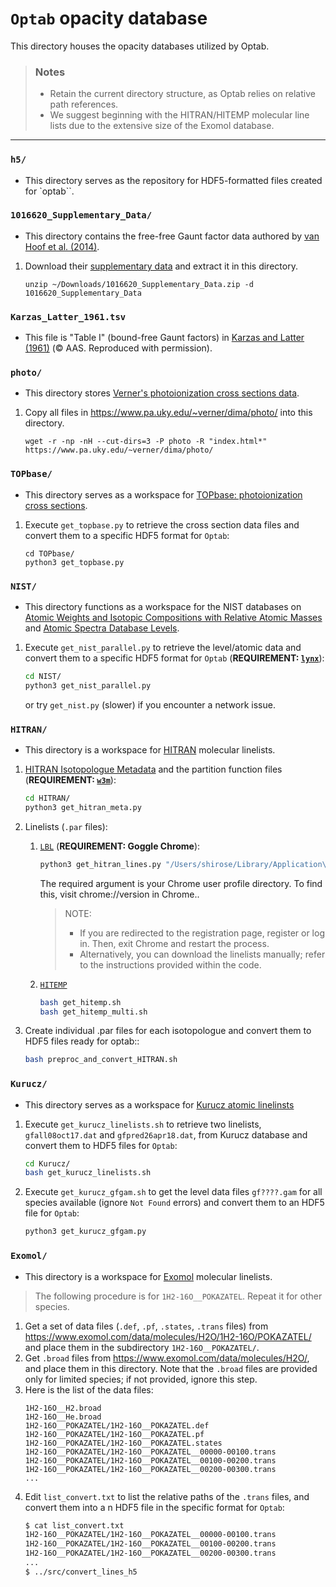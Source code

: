 # **`Optab` opacity database**

This directory houses the opacity databases utilized by Optab.

> ### Notes
> - Retain the current directory structure, as Optab relies on relative path references.
> - We suggest beginning with the HITRAN/HITEMP molecular line lists due to the extensive size of the Exomol database.

---
### `h5/`
- This directory serves as the repository for HDF5-formatted files created for `optab``.

### `1016620_Supplementary_Data/`
- This directory contains the free-free Gaunt factor data authored by [van Hoof et al. (2014)](https://academic.oup.com/mnras/article/444/1/420/1016620).
1. Download their [supplementary data](https://academic.oup.com/mnras/article/444/1/420/1016620#supplementary-data) and extract it in this directory.
   ```
   unzip ~/Downloads/1016620_Supplementary_Data.zip -d 1016620_Supplementary_Data
   ```

### `Karzas_Latter_1961.tsv`
- This file is "Table I" (bound-free Gaunt factors) in [Karzas and Latter (1961)](http://articles.adsabs.harvard.edu/pdf/1961ApJS....6..167K) (&copy; AAS. Reproduced with permission).

### `photo/`
- This directory stores [Verner's photoionization cross sections data](https://www.pa.uky.edu/~verner/photo.html).
1. Copy all files in https://www.pa.uky.edu/~verner/dima/photo/ into this directory.
   ```
   wget -r -np -nH --cut-dirs=3 -P photo -R "index.html*" https://www.pa.uky.edu/~verner/dima/photo/
   ```

### `TOPbase/`
- This directory serves as a workspace for [TOPbase: photoionization cross sections](http://cdsweb.u-strasbg.fr/topbase/xsections.html).
1. Execute `get_topbase.py` to retrieve the cross section data files and convert them to a specific HDF5 format for `Optab`:
   ```
   cd TOPbase/
   python3 get_topbase.py
   ```

### `NIST/`
- This directory functions as a workspace for the NIST databases on [Atomic Weights and Isotopic Compositions with Relative Atomic Masses](https://www.nist.gov/pml/atomic-weights-and-isotopic-compositions-relative-atomic-masses) and [Atomic Spectra Database Levels](https://physics.nist.gov/PhysRefData/ASD/levels_form.html).
1. Execute `get_nist_parallel.py` to retrieve the level/atomic data and convert them to a specific HDF5 format for `Optab` (**REQUIREMENT: [`lynx`](https://lynx.invisible-island.net/)**):
   ```bash
   cd NIST/
   python3 get_nist_parallel.py
   ```
   or try `get_nist.py` (slower) if you encounter a network issue.

### `HITRAN/`
- This directory is a workspace for [HITRAN](https://hitran.org/) molecular linelists.
1. [HITRAN Isotopologue Metadata](https://hitran.org/docs/iso-meta/) and the partition function files (**REQUIREMENT: [`w3m`](https://w3m.sourceforge.net/)**):
   ```bash
   cd HITRAN/
   python3 get_hitran_meta.py
   ```
1. Linelists (`.par` files):
   1. [`LBL`](https://hitran.org/lbl/) (**REQUIREMENT: Goggle Chrome**):
      
      ```bash
      python3 get_hitran_lines.py "/Users/shirose/Library/Application\ Support/Google/Chrome/Default"
      ```
      The required argument is your Chrome user profile directory. To find this, visit chrome://version in Chrome..

      >NOTE:
      >- If you are redirected to the registration page, register or log in. Then, exit Chrome and restart the process.
      >- Alternatively, you can download the linelists manually; refer to the instructions provided within the code.
   1. [`HITEMP`](https://hitran.org/hitemp/)
      ```bash
      bash get_hitemp.sh
      bash get_hitemp_multi.sh
      ```
1. Create individual .par files for each isotopologue and convert them to HDF5 files ready for optab::
   ```bash
   bash preproc_and_convert_HITRAN.sh
   ```

### `Kurucz/`
- This directory serves as a workspace for [Kurucz atomic linelinsts](http://kurucz.harvard.edu/linelists.html)
1. Execute `get_kurucz_linelists.sh` to retrieve two linelists, `gfall08oct17.dat` and `gfpred26apr18.dat`, from Kurucz database and convert them to HDF5 files for `Optab`:
   ```bash
   cd Kurucz/
   bash get_kurucz_linelists.sh
   ```
2. Execute `get_kurucz_gfgam.sh` to get the level data files `gf????.gam` for all species available (ignore `Not Found` errors) and convert them to an HDF5 file for `Optab`:
   ```bash
   python3 get_kurucz_gfgam.py
   ```

### `Exomol/`
- This directory is a workspace for [Exomol](https://www.exomol.com/) molecular linelists. 
> The following procedure is for `1H2-16O__POKAZATEL`. Repeat it for other species.
1. Get a set of data files (`.def`, `.pf`, `.states`, `.trans` files) from https://www.exomol.com/data/molecules/H2O/1H2-16O/POKAZATEL/ and place them in the subdirectory `1H2-16O__POKAZATEL/`.
2. Get `.broad` files from https://www.exomol.com/data/molecules/H2O/, and place them in this directory. Note that the `.broad` files are provided only for limited species; if not provided, ignore this step.
3. Here is the list of the data files:
   ```
   1H2-16O__H2.broad
   1H2-16O__He.broad
   1H2-16O__POKAZATEL/1H2-16O__POKAZATEL.def
   1H2-16O__POKAZATEL/1H2-16O__POKAZATEL.pf
   1H2-16O__POKAZATEL/1H2-16O__POKAZATEL.states
   1H2-16O__POKAZATEL/1H2-16O__POKAZATEL__00000-00100.trans
   1H2-16O__POKAZATEL/1H2-16O__POKAZATEL__00100-00200.trans
   1H2-16O__POKAZATEL/1H2-16O__POKAZATEL__00200-00300.trans
   ...
   ```
4. Edit `list_convert.txt` to list the relative paths of the `.trans` files, and convert them into a n HDF5 file in the specific format for `Optab`:
   ```bash
   $ cat list_convert.txt
   1H2-16O__POKAZATEL/1H2-16O__POKAZATEL__00000-00100.trans
   1H2-16O__POKAZATEL/1H2-16O__POKAZATEL__00100-00200.trans
   1H2-16O__POKAZATEL/1H2-16O__POKAZATEL__00200-00300.trans
   ...
   $ ../src/convert_lines_h5
   ```
